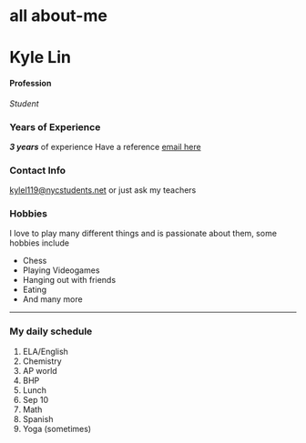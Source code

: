 # all about-me

# Kyle Lin

#### Profession
_Student_
### Years of Experience
_**3 years**_ of experience
  Have a reference [email here](https://docs.google.com/document/d/1C5EUMwha2S5mQ9DNEyOtqr_S7OGabronr8rV_6CSNOs/edit)
### Contact Info
kylel119@nycstudents.net or just ask my teachers

### Hobbies
I love to play many different things and is passionate about them, some hobbies include

* Chess
* Playing Videogames
* Hanging out with friends
* Eating
* And many more

---

### My daily schedule
1. ELA/English
2. Chemistry
3. AP world
4. BHP
5. Lunch
6. Sep 10
7. Math
8. Spanish
9. Yoga (sometimes)
